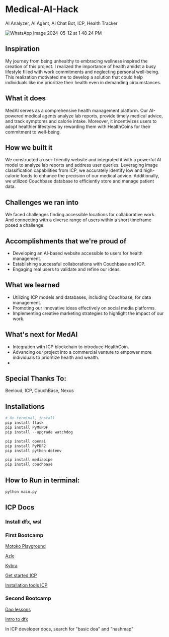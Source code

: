 # Medical-AI-Hack
AI Analyzer, AI Agent, AI Chat Bot, ICP, Health Tracker

![WhatsApp Image 2024-05-12 at 1 48 24 PM](https://github.com/MaryamZahiri/Medical-AI-Hack/assets/22878490/0331c67f-88de-4f32-969f-73d53faf490e)

## Inspiration
My journey from being unhealthy to embracing wellness inspired the creation of this project. I realized the importance of health amidst a busy lifestyle filled with work commitments and neglecting personal well-being. This realization motivated me to develop a solution that could help individuals like me prioritize their health even in demanding circumstances.

## What it does
MedAI serves as a comprehensive health management platform. Our AI-powered medical agents analyze lab reports, provide timely medical advice, and track symptoms and calorie intake. Moreover, it incentivizes users to adopt healthier lifestyles by rewarding them with HealthCoins for their commitment to well-being.

## How we built it
We constructed a user-friendly website and integrated it with a powerful AI model to analyze lab reports and address user queries. Leveraging image classification capabilities from ICP, we accurately identify low and high-calorie foods to enhance the precision of our medical advice. Additionally, we utilized Couchbase database to efficiently store and manage patient data.

## Challenges we ran into
We faced challenges finding accessible locations for collaborative work. And connecting with a diverse range of users within a short timeframe posed a challenge.
## Accomplishments that we're proud of
- Developing an AI-based website accessible to users for health management.
- Establishing successful collaborations with Couchbase and ICP.
- Engaging real users to validate and refine our ideas.
## What we learned
- Utilizing ICP models and databases, including Couchbase, for data management.
- Promoting our innovative ideas effectively on social media platforms.
- Implementing creative marketing strategies to highlight the impact of our work.
## What's next for MedAI
- Integration with ICP blockchain to introduce HealthCoin.
- Advancing our project into a commercial venture to empower more individuals to prioritize health and wealth.
- 
## Special Thanks To:
Beeloud, ICP, CouchBase, Nexus

## Installations
```python 
# On terminal, install
pip install flask
pip install PyMuPDF
pip install --upgrade watchdog

pip install openai
pip install PyPDF2
pip install python-dotenv

pip install mediapipe
pip install couchbase
```

## How to Run in terminal:
```python
python main.py
```
## ICP Docs
### Install dfx, wsl
### First Bootcamp
[Motoko Playground](https://m7sm4-2iaaa-aaaab-qabra-cai.raw.ic0.app/)

[Azle](https://demergent-labs.github.io/azle/)

[Kybra](https://demergent-labs.github.io/kybra/the_kybra_book.html)

[Get started ICP](https://internetcomputer.org/docs/current/developer-docs/getting-started/overview-of-icp)

[Installation tools ICP](https://internetcomputer.org/docs/current/developer-docs/getting-started/install/)

### Second Bootcamp
[Dao lessons](https://nnri3-7qaaa-aaaaj-qa3qa-cai.icp0.io/)

[Intro to dfx](https://internetcomputer.org/docs/current/tutorials/developer-journey/level-0/intro-dfx)

In ICP developer docs, search for "basic doa" and "hashmap" 